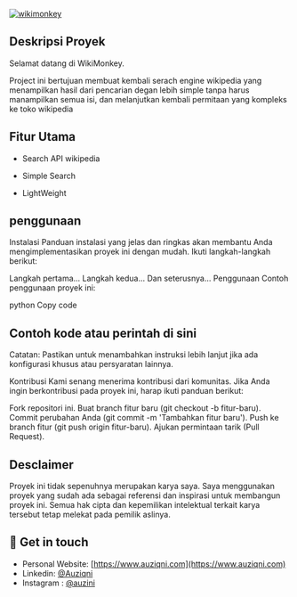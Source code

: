 <a href="https://www.auziqni.com"><img src="https://myauziqni.site/auziqni/wikimonkey/index.jpg" alt="wikimonkey" /></a>

## Deskripsi Proyek

Selamat datang di WikiMonkey.

Project ini bertujuan membuat kembali serach engine wikipedia yang menampilkan hasil dari pencarian degan lebih simple tanpa harus manampilkan semua isi, dan melanjutkan kembali permitaan yang kompleks ke toko wikipedia

## Fitur Utama

- Search API wikipedia

- Simple Search

- LightWeight

## penggunaan

Instalasi
Panduan instalasi yang jelas dan ringkas akan membantu Anda mengimplementasikan proyek ini dengan mudah. Ikuti langkah-langkah berikut:

Langkah pertama...
Langkah kedua...
Dan seterusnya...
Penggunaan
Contoh penggunaan proyek ini:

python
Copy code

## Contoh kode atau perintah di sini

Catatan: Pastikan untuk menambahkan instruksi lebih lanjut jika ada konfigurasi khusus atau persyaratan lainnya.

Kontribusi
Kami senang menerima kontribusi dari komunitas. Jika Anda ingin berkontribusi pada proyek ini, harap ikuti panduan berikut:

Fork repositori ini.
Buat branch fitur baru (git checkout -b fitur-baru).
Commit perubahan Anda (git commit -m 'Tambahkan fitur baru').
Push ke branch fitur (git push origin fitur-baru).
Ajukan permintaan tarik (Pull Request).

## Desclaimer

Proyek ini tidak sepenuhnya merupakan karya saya. Saya menggunakan proyek yang sudah ada sebagai referensi dan inspirasi untuk membangun proyek ini. Semua hak cipta dan kepemilikan intelektual terkait karya tersebut tetap melekat pada pemilik aslinya.

## 💌 Get in touch

- Personal Website: [https://www.auziqni.com](https://www.auziqni.com)
- Linkedin: [@Auziqni](https://www.linkedin.com/in/auziqni)
- Instagram : [@auzini](https://www.instagram.com/mauziqni/)
